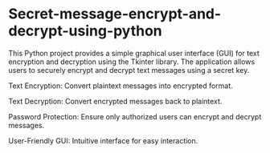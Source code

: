 # Secret-message-encrypt-and-decrypt-using-python
This Python project provides a simple graphical user interface (GUI) for text encryption and decryption using the Tkinter library. The application allows users to securely encrypt and decrypt text messages using a secret key.

Text Encryption: Convert plaintext messages into encrypted format.

Text Decryption: Convert encrypted messages back to plaintext.

Password Protection: Ensure only authorized users can encrypt and decrypt messages.

User-Friendly GUI: Intuitive interface for easy interaction.

